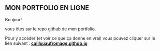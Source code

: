## MON PORTFOLIO EN LIGNE

Bonjour!

vous êtes sur le repo github de mon portfolio.

Pour y accéder (et voir ce que ça donne en vrai) vous pouvez cliquer sur le lien suivant : [**caillouaufromage.github.io**](caillouaufromage.github.io)